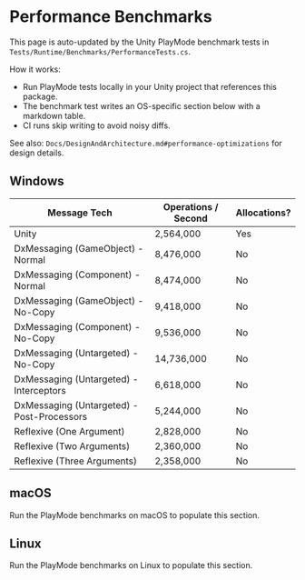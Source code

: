 # Performance Benchmarks

This page is auto-updated by the Unity PlayMode benchmark tests in `Tests/Runtime/Benchmarks/PerformanceTests.cs`.

How it works:

- Run PlayMode tests locally in your Unity project that references this package.
- The benchmark test writes an OS-specific section below with a markdown table.
- CI runs skip writing to avoid noisy diffs.

See also: `Docs/DesignAndArchitecture.md#performance-optimizations` for design details.

## Windows

| Message Tech                               | Operations / Second | Allocations? |
| ------------------------------------------ | ------------------- | ------------ |
| Unity                                      | 2,564,000           | Yes          |
| DxMessaging (GameObject) - Normal          | 8,476,000           | No           |
| DxMessaging (Component) - Normal           | 8,474,000           | No           |
| DxMessaging (GameObject) - No-Copy         | 9,418,000           | No           |
| DxMessaging (Component) - No-Copy          | 9,536,000           | No           |
| DxMessaging (Untargeted) - No-Copy         | 14,736,000          | No           |
| DxMessaging (Untargeted) - Interceptors    | 6,618,000           | No           |
| DxMessaging (Untargeted) - Post-Processors | 5,244,000           | No           |
| Reflexive (One Argument)                   | 2,828,000           | No           |
| Reflexive (Two Arguments)                  | 2,360,000           | No           |
| Reflexive (Three Arguments)                | 2,358,000           | No           |

## macOS

Run the PlayMode benchmarks on macOS to populate this section.

## Linux

Run the PlayMode benchmarks on Linux to populate this section.
